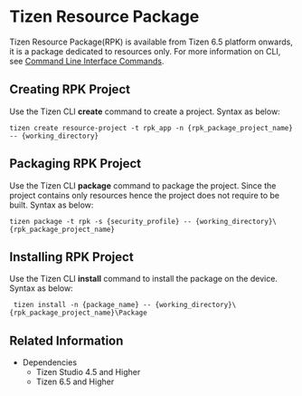 # Tizen Resource Package

Tizen Resource Package(RPK) is available from Tizen 6.5 platform onwards, it is a package dedicated to resources only. For more information on CLI, see [Command Line Interface Commands](../common-tools/command-line-interface.md).

## Creating RPK Project

Use the Tizen CLI **create** command to create a project.
Syntax as below:
```
tizen create resource-project -t rpk_app -n {rpk_package_project_name} -- {working_directory}
```

## Packaging RPK Project

Use the Tizen CLI **package** command to package the project.
Since the project contains only resources hence the project does not require to be built.
Syntax as below:
```
tizen package -t rpk -s {security_profile} -- {working_directory}\{rpk_package_project_name}
```

## Installing RPK Project

Use the Tizen CLI **install** command to install the package on the device.
Syntax as below:
```
 tizen install -n {package_name} -- {working_directory}\{rpk_package_project_name}\Package
```

## Related Information
* Dependencies
  - Tizen Studio 4.5 and Higher
  - Tizen 6.5 and Higher
